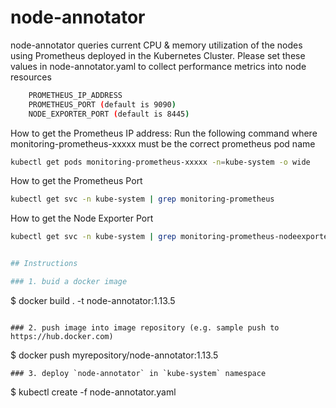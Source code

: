 # node-annotator


node-annotator queries current CPU & memory utilization of the nodes using Prometheus deployed in the Kubernetes Cluster.  Please set these values in node-annotator.yaml to collect performance metrics into node resources

```bash
	PROMETHEUS_IP_ADDRESS
	PROMETHEUS_PORT (default is 9090)
	NODE_EXPORTER_PORT (default is 8445)
```

How to get the Prometheus IP address: Run the following command where monitoring-prometheus-xxxxx must be the correct prometheus pod name

```bash
kubectl get pods monitoring-prometheus-xxxxx -n=kube-system -o wide
```

How to get the Prometheus Port
```bash
kubectl get svc -n kube-system | grep monitoring-prometheus
```

How to get the Node Exporter Port
```bash
kubectl get svc -n kube-system | grep monitoring-prometheus-nodeexporter 


## Instructions

### 1. buid a docker image

```
$ docker build . -t node-annotator:1.13.5
```

### 2. push image into image repository (e.g. sample push to https://hub.docker.com)
```
$ docker push myrepository/node-annotator:1.13.5


```
### 3. deploy `node-annotator` in `kube-system` namespace
```
$ kubectl create -f node-annotator.yaml
```